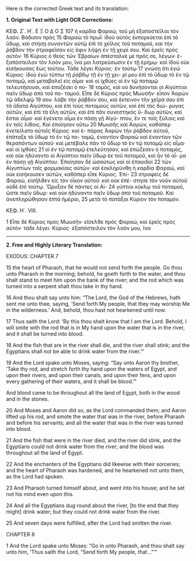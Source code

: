 Here is the corrected Greek text and its translation:

**1. Original Text with Light OCR Corrections:**

ΚΕΦ. Ζ΄. Η΄. Ε Ξ Ο Δ Ο Σ 107
ἡ καρδία Φαραώ, τοῦ μὴ ἐξαποστεῖλαι τὸν λαόν. Βάδισον πρὸς 15
Φαραὼ τὸ πρωΐ· ἰδοὺ αὐτὸς ἐκπορεύεται ἐπὶ τὸ ὕδωρ, καὶ στήσῃ
συναντῶν αὐτῷ ἐπὶ τὸ χεῖλος τοῦ ποταμοῦ, καὶ τὴν ῥάβδον τὴν
στραφεῖσαν εἰς ὄφιν λήψῃ ἐν τῇ χειρί σου. Καὶ ἐρεῖς πρὸς αὐτόν· 16
Κύριος ὁ θεὸς τῶν Ἑβραίων ἀπέσταλκέ με πρός σε, λέγων· ἐ-
ξαπόστειλον τὸν λαόν μου, ἵνα μοι λατρεύσωσιν ἐν τῇ ἐρήμῳ· καὶ
ἰδοὺ οὐκ εἰσήκουσας ἕως τούτου. Τάδε λέγει Κύριος· ἐν τούτῳ 17
γνώσῃ ὅτι ἐγὼ Κύριος· ἰδοὺ ἐγὼ τύπτω τῇ ῥάβδῳ τῇ ἐν τῇ χει-
ρί μου ἐπὶ τὸ ὕδωρ τὸ ἐν τῷ ποταμῷ, καὶ μεταβαλεῖ εἰς αἷμα·
καὶ οἱ ἰχθύες οἱ ἐν τῷ ποταμῷ τελευτήσουσι, καὶ ἐποζέσει ὁ πο- 18
ταμός, καὶ οὐ δυνήσονται οἱ Αἰγύπτιοι πιεῖν ὕδωρ ἀπὸ τοῦ πο-
ταμοῦ. Εἶπε δὲ Κύριος πρὸς Μωυσῆν· εἶπον Ἀαρὼν τῷ ἀδελφῷ 19
σου· λάβε τὴν ῥάβδον σου, καὶ ἔκτεινον τὴν χεῖρά σου ἐπὶ τὰ
ὕδατα Αἰγύπτου, καὶ ἐπὶ τοὺς ποταμοὺς αὐτῶν, καὶ ἐπὶ τὰς διώ-
ρυγας αὐτῶν, καὶ ἐπὶ τὰ ἔλη αὐτῶν, καὶ ἐπὶ πᾶν συνεστηκὸς ὕ-
δωρ αὐτῶν, καὶ ἔσται αἷμα· καὶ ἐγένετο αἷμα ἐν πάσῃ γῇ Αἰγύ-
πτου, ἔν τε τοῖς ξύλοις καὶ ἐν τοῖς λίθοις. Καὶ ἐποίησαν οὕτω 20
Μωυσῆς καὶ Ἀαρών, καθάπερ ἐνετείλατο αὐτοῖς Κύριος· καὶ ἐ-
πάρας Ἀαρὼν τὴν ῥάβδον αὐτοῦ, ἐπάταξε τὸ ὕδωρ τὸ ἐν τῷ πο-
ταμῷ, ἐναντίον Φαραὼ καὶ ἐναντίον τῶν θεραπόντων αὐτοῦ· καὶ
μετέβαλε πᾶν τὸ ὕδωρ τὸ ἐν τῷ ποταμῷ εἰς αἷμα· καὶ οἱ ἰχθύες 21
οἱ ἐν τῷ ποταμῷ ἐτελεύτησαν, καὶ ἐπώζεσεν ὁ ποταμός, καὶ οὐκ
ἠδύναντο οἱ Αἰγύπτιοι πιεῖν ὕδωρ ἐκ τοῦ ποταμοῦ, καὶ ἦν τὸ αἷ-
μα ἐν πάσῃ γῇ Αἰγύπτου. Ἐποίησαν δὲ ὡσαύτως καὶ οἱ ἐπαοιδοὶ 22
τῶν Αἰγυπτίων ταῖς φαρμακίαις αὐτῶν· καὶ ἐσκληρύνθη ἡ καρδία
Φαραώ, καὶ οὐκ εἰσήκουσεν αὐτῶν, καθάπερ εἶπε Κύριος. Ἐπι- 23
στραφεὶς δὲ Φαραώ, εἰσῆλθεν εἰς τὸν οἶκον αὐτοῦ· καὶ οὐκ ἐπέ-
στησε τὸν νοῦν αὐτοῦ οὐδὲ ἐπὶ τούτῳ. Ὤρυξαν δὲ πάντες οἱ Αἰ- 24
γύπτιοι κύκλῳ τοῦ ποταμοῦ, ὥστε πιεῖν ὕδωρ· καὶ οὐκ ἠδύναντο
πιεῖν ὕδωρ ἀπὸ τοῦ ποταμοῦ. Καὶ ἀνεπληρώθησαν ἑπτὰ ἡμέραι, 25
μετὰ τὸ πατάξαι Κύριον τὸν ποταμόν.

ΚΕΦ. Η΄. VIII.

1 Εἶπε δὲ Κύριος πρὸς Μωυσῆν· εἴσελθε πρὸς Φαραώ, καὶ ἐρεῖς
πρὸς αὐτόν· τάδε λέγει· Κύριος· ἐξαπόστειλον τὸν λαόν μου, ἵνα

---

**2. Free and Highly Literary Translation:**

EXODUS: CHAPTER 7

15 the heart of Pharaoh, that he would not send forth the people.
Go thou unto Pharaoh in the morning; behold, he goeth forth to the water, and thou shalt stand to meet him upon the bank of the river; and the rod which was turned into a serpent shalt thou take in thy hand.

16 And thou shalt say unto him:
“The Lord, the God of the Hebrews, hath sent me unto thee, saying, ‘Send forth My people, that they may worship Me in the wilderness.’ And, behold, thou hast not hearkened until now.

17 Thus saith the Lord: ‘By this thou shalt know that I am the Lord. Behold, I will smite with the rod that is in My hand upon the water that is in the river, and it shall be turned into blood.

18 And the fish that are in the river shall die, and the river shall stink; and the Egyptians shall not be able to drink water from the river.’”

19 And the Lord spake unto Moses, saying:
“Say unto Aaron thy brother, ‘Take thy rod, and stretch forth thy hand upon the waters of Egypt, and upon their rivers, and upon their canals, and upon their fens, and upon every gathering of their waters, and it shall be blood.’”

And blood came to be throughout all the land of Egypt, both in the wood and in the stones.

20 And Moses and Aaron did so, as the Lord commanded them; and Aaron lifted up his rod, and smote the water that was in the river, before Pharaoh and before his servants; and all the water that was in the river was turned into blood.

21 And the fish that were in the river died, and the river did stink, and the Egyptians could not drink water from the river; and the blood was throughout all the land of Egypt.

22 And the enchanters of the Egyptians did likewise with their sorceries; and the heart of Pharaoh was hardened, and he hearkened not unto them, as the Lord had spoken.

23 And Pharaoh turned himself about, and went into his house; and he set not his mind even upon this.

24 And all the Egyptians dug round about the river, [to the end that they might] drink water; but they could not drink water from the river.

25 And seven days were fulfilled, after the Lord had smitten the river.

CHAPTER 8

1 And the Lord spake unto Moses:
“Go in unto Pharaoh, and thou shalt say unto him, ‘Thus saith the Lord, “Send forth My people, that…”’”